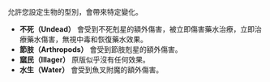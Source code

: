 允許您設定生物的型別，會帶來特定變化。
* **不死（Undead）** 會受到不死剋星的額外傷害，被立即傷害藥水治療，立即治療藥水傷害，無視中毒和恢復藥水效果。
* **節肢（Arthropods）** 會受到節肢剋星的額外傷害。
* **窳民（Illager）** 原版似乎沒有任何效果。
* **水生（Water）** 會受到魚叉附魔的額外傷害。